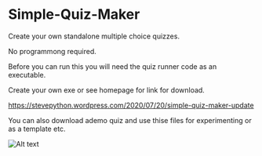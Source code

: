 # Simple-Quiz-Maker
Create your own standalone multiple choice quizzes.

No programmong required.

Before you can run this you will need the quiz runner code as an executable.

Create your own exe or see homepage for link for download.

https://stevepython.wordpress.com/2020/07/20/simple-quiz-maker-update

You can also download ademo quiz and use thise files for experimenting or
as a template etc.

![Alt text](https://stevepython.files.wordpress.com/2020/07/bottom-quiz-v2-screenshot.png "Optional title")





